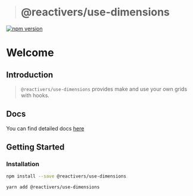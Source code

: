 > # @reactivers/use-dimensions

[![npm version](https://badge.fury.io/js/@reactivers%2Fuse-dimensions.svg)](//www.npmjs.com/package/@reactivers/use-dimensions)

# Welcome

## Introduction

> ```@reactivers/use-dimensions``` provides make and use your own grids with hooks.

## Docs
You can find detailed docs [here](https://hooks.reactivers.com/use-dimensions)

## Getting Started

### Installation

```bash
npm install --save @reactivers/use-dimensions

yarn add @reactivers/use-dimensions
```
